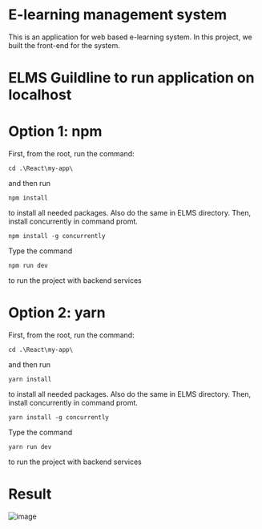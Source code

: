 # E-learning management system
This is an application for web based e-learning system. In this project, we built the front-end for the system.

# ELMS Guildline  to  run  application  on  localhost
# Option 1: npm
First, from the root, run the command:
```
cd .\React\my-app\
```
and then run
```
npm install
```
to install all needed packages.
Also do the same in ELMS  directory. Then, install concurrently in command promt.
```
npm install -g concurrently
```

Type the command
```
npm run dev
```
to run the project with backend services

# Option 2: yarn
First, from the root, run the command:
```
cd .\React\my-app\
```
and then run
```
yarn install
```
to install all needed packages.
Also do the same in ELMS  directory. Then, install concurrently in command promt.
```
yarn install -g concurrently
```
Type the command
```
yarn run dev
```
to run the project with backend services
# Result
![image](https://user-images.githubusercontent.com/55391896/140615320-a3ba5506-8420-4e3c-9124-67fc32cbe509.png)
